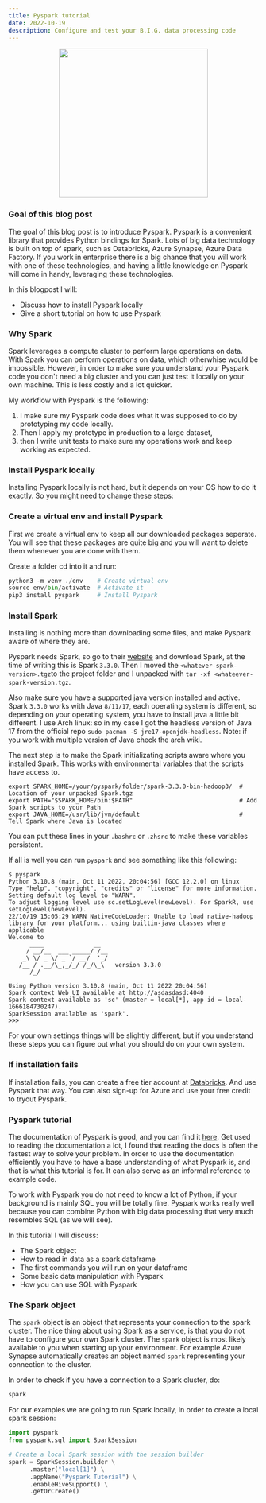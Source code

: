 ```yaml
---
title: Pyspark tutorial
date: 2022-10-19
description: Configure and test your B.I.G. data processing code
---
```

 

<p style="text-align:center;">
 <img src="/spark.png" width="300" class="center"> 
</p>


<style type="text/css">
td {
    padding:0 15px;
}
</style>


<h3 class="border-bottom mb-3 mt-5" id="">Goal of this blog post</h3>

The goal of this blog post is to introduce Pyspark. Pyspark is a convenient library that provides Python bindings for Spark.
Lots of big data technology is built on top of spark, such as Databricks, Azure Synapse, Azure Data Factory. 
If you work in enterprise there is a big chance that you will work with one of these technologies, 
and having a little knowledge on Pyspark will come in handy, leveraging these technologies.

In this blogpost I will:

- Discuss how to install Pyspark locally
- Give a short tutorial on how to use Pyspark

<h3 class="border-bottom mb-3 mt-5" id="">Why Spark</h3>

Spark leverages a compute cluster to perform large operations on data.
With Spark you can perform operations on data, which otherwhise would be impossible.
However, in order to make sure you understand your Pyspark code you don't need a big cluster and you can just test it locally on your own machine.
This is less costly and a lot quicker.

My workflow with Pyspark is the following: 

1. I make sure my Pyspark code does what it was supposed to do by prototyping my code locally.
2. Then I apply my prototype in production to a large dataset, 
3. then I write unit tests to make sure my operations work and keep working as expected.

<h3 class="border-bottom mb-3 mt-5" id="">Install Pyspark locally</h3>

Installing Pyspark locally is not hard, but it depends on your OS how to do it exactly. So you might need to change these steps:

### Create a virtual env and install Pyspark

First we create a virtual env to keep all our downloaded packages seperate.
You will see that these packages are quite big and you will want to delete them whenever you are done with them.

Create a folder cd into it and run:

``` python
python3 -m venv ./env    # Create virtual env
source env/bin/activate  # Activate it
pip3 install pyspark     # Install Pyspark
```

### Install Spark

Installing is nothing more than downloading some files, and make Pyspark aware of where they are.

Pyspark needs Spark, so go to their [website](https://spark.apache.org/downloads.html) and download Spark, at the time of writing this is Spark `3.3.0`. Then I moved the `<whatever-spark-version>.tgz`to the project folder and I unpacked with `tar -xf <whateever-spark-version.tgz`. 


Also make sure you have a supported java version installed and active. Spark `3.3.0` works with Java `8/11/17`, each operating system is different, so depending on your operating system, you have to install java a little bit different.
I use Arch linux: so in my case I got the headless version of Java 17 from the official repo `sudo pacman -S jre17-openjdk-headless`. Note: if you work with multiple version of Java check the arch wiki.

The next step is to make the Spark initializating scripts aware where you installed Spark. This works with environmental variables that the scripts have access to.

```
export SPARK_HOME=/your/pyspark/folder/spark-3.3.0-bin-hadoop3/  # Location of your unpacked Spark.tgz
export PATH="$SPARK_HOME/bin:$PATH"                              # Add Spark scripts to your Path
export JAVA_HOME=/usr/lib/jvm/default                            # Tell Spark where Java is located
```

You can put these lines in your `.bashrc` or `.zhsrc` to make these variables persistent.

If all is well you can run `pyspark` and see something like this following:

```
$ pyspark
Python 3.10.8 (main, Oct 11 2022, 20:04:56) [GCC 12.2.0] on linux
Type "help", "copyright", "credits" or "license" for more information.
Setting default log level to "WARN".
To adjust logging level use sc.setLogLevel(newLevel). For SparkR, use setLogLevel(newLevel).
22/10/19 15:05:29 WARN NativeCodeLoader: Unable to load native-hadoop library for your platform... using builtin-java classes where applicable
Welcome to
      ____              __
     / __/__  ___ _____/ /__
    _\ \/ _ \/ _ `/ __/  '_/
   /__ / .__/\_,_/_/ /_/\_\   version 3.3.0
      /_/

Using Python version 3.10.8 (main, Oct 11 2022 20:04:56)
Spark context Web UI available at http://asdasdasd:4040
Spark context available as 'sc' (master = local[*], app id = local-1666184730247).
SparkSession available as 'spark'.
>>>
```

For your own settings things will be slightly different, but if you understand these steps you can figure out what you should do on your own system.

### If installation fails

If installation fails, you can create a free tier account at [Databricks](https://www.databricks.com/try-databricks). And use Pyspark that way. You can also sign-up for Azure and use your free credit to tryout Pyspark.


<h3 class="border-bottom mb-3 mt-5" id="">Pyspark tutorial</h3>

The documentation of Pyspark is good, and you can find it [here](https://spark.apache.org/docs/latest/api/python/reference/index.html). Get used to reading the documentation a lot, I found that reading the docs is often the fastest way to solve your problem. In order to use the documentation efficiently you have to have a base understanding of what Pyspark is, and that is what this tutorial is for. It can also serve as an informal reference to example code.

To work with Pyspark you do not need to know a lot of Python, if your background is mainly SQL you will be totally fine. Pyspark works really well because you can combine Python with big data processing that very much resembles SQL (as we will see).

In this tutorial I will discuss:

- The Spark object
- How to read in data as a spark dataframe
- The first commands you will run on your dataframe
- Some basic data manipulation with Pyspark
- How you can use SQL with Pyspark


### The Spark object

The `spark` object is an object that represents your connection to the spark cluster. The nice thing about using Spark as a service, is that you do not have to configure your own Spark cluster.
The `spark` object is most likely available to you when starting up your environment.
For example Azure Synapse automatically creates an object named `spark` representing your connection to the cluster.

In order to check if you have a connection to a Spark cluster, do:

``` python
spark
```

For our examples we are going to run Spark locally, In order to create a local spark session:

```python
import pyspark
from pyspark.sql import SparkSession

# Create a local Spark session with the session builder
spark = SparkSession.builder \
      .master("local[1]") \
      .appName("Pyspark Tutorial") \
      .enableHiveSupport() \
      .getOrCreate()
```
